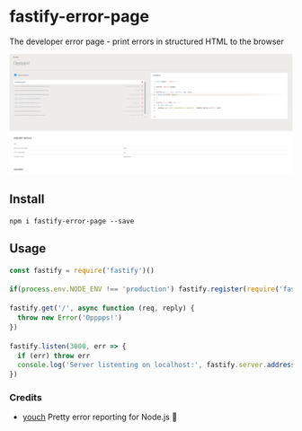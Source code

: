 # fastify-error-page
The developer error page - print errors in structured HTML to the browser

![image](demo.png)

## Install
```
npm i fastify-error-page --save
```
## Usage
```js
const fastify = require('fastify')()

if(process.env.NODE_ENV !== 'production') fastify.register(require('fastify-error-page'))

fastify.get('/', async function (req, reply) {
  throw new Error('Opppps!')
})

fastify.listen(3000, err => {
  if (err) throw err
  console.log('Server listenting on localhost:', fastify.server.address().port)
})
```

### Credits

- [youch](https://github.com/poppinss/youch) Pretty error reporting for Node.js 🚀
